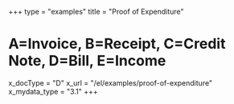 +++
type = "examples"
title = "Proof of Expenditure"
# A=Invoice, B=Receipt, C=Credit Note, D=Bill, E=Income
x_docType = "D"
x_url = "/el/examples/proof-of-expenditure"
x_mydata_type = "3.1"
+++

